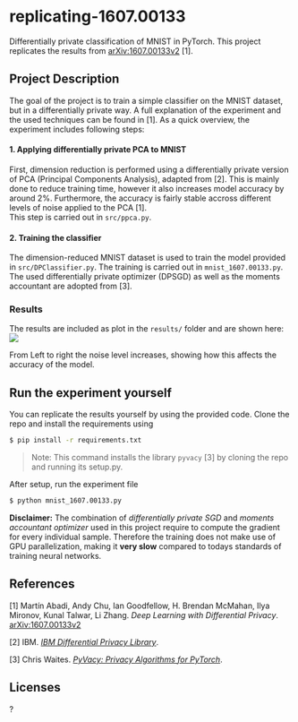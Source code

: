 # replicating-1607.00133
Differentially private classification of MNIST in PyTorch. This project replicates the results from [arXiv:1607.00133v2](https://arxiv.org/abs/1607.00133v2) [1].

## Project Description

The goal of the project is to train a simple classifier on the MNIST dataset, but in a differentially private way. A full explanation of the experiment and the used techniques can be found in [1]. As a quick overview, the experiment includes following steps: 

#### **1. Applying differentially private PCA to MNIST**

First, dimension reduction is performed using a differentially private version of PCA (Principal Components Analysis), adapted from [2]. This is mainly done to reduce training time, however it also increases model accuracy by around 2%. Furthermore, the accuracy is fairly stable accross different levels of noise applied to the PCA [1].      
This step is carried out in `src/ppca.py`. 

#### **2. Training the classifier**

The dimension-reduced MNIST dataset is used to train the model provided in `src/DPClassifier.py`. The training is carried out in `mnist_1607.00133.py`.  
The used differentially private optimizer (DPSGD) as well as the moments accountant are adopted from [3]. 

### Results
The results are included as plot in the `results/` folder and are shown here:
<img src="https://github.com/fritz-max/replicating-1607.00133/blob/main/results/accuracy_plot.png">

From Left to right the noise level increases, showing how this affects the accuracy of the model.

## Run the experiment yourself
You can replicate the results yourself by using the provided code. Clone the repo and install the requirements using

```sh
$ pip install -r requirements.txt
```
> Note: This command installs the library `pyvacy` [3] by cloning the repo and running its setup.py. 

After setup, run the experiment file
```sh
$ python mnist_1607.00133.py
``` 
**Disclaimer:** The combination of *differentially private SGD* and *moments accountant optimizer* used in this project require to compute the gradient for every individual sample. Therefore the training does not make use of GPU parallelization, making it **very slow** compared to todays standards of training neural networks.  

## References

[1] Martín Abadi, Andy Chu, Ian Goodfellow, H. Brendan McMahan, Ilya Mironov, Kunal Talwar, Li Zhang. *Deep Learning with Differential Privacy*. [arXiv:1607.00133v2](https://arxiv.org/abs/1607.00133v2)

[2] IBM. [*IBM Differential Privacy Library*](https://github.com/zhehedream/COEN281).

[3] Chris Waites. [*PyVacy: Privacy Algorithms for PyTorch*](https://github.com/ChrisWaites/pyvacy).

## Licenses 
?
